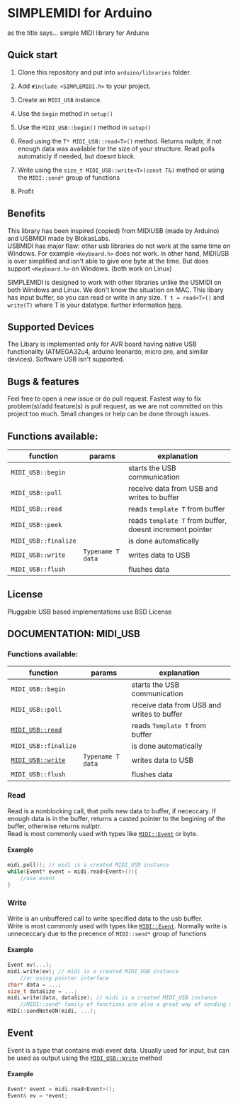 # SIMPLEMIDI for Arduino

as the title says... simple MIDI library for Arduino

## Quick start

1. Clone this repository and put into ``arduino/libraries`` folder.

2. Add ```#include <SIMPLEMIDI.h>``` to your project.

3. Create an ``MIDI_USB`` instance.

4. Use the ``begin`` method in ``setup()``

4. Use the ``MIDI_USB::begin()`` method in ``setup()``

5. Read using the ` T* MIDI_USB::read<T>() ` method. Returns nullptr, if not enough data was available for the size of your structure. Read polls automaticly if needed, but doesnt block.

6. Write using the `size_t MIDI_USB::write<T>(const T&)` method or using the `MIDI::send*` group of functions

7. Profit

## Benefits
This library has been inspired (copied) from MIDIUSB (made by Arduino) and USBMIDI made by BlokasLabs. 
<br>
USBMIDI has major flaw: other usb libraries do not work at the same time on Windows. For example ``<Keyboard.h>`` does not work. in other hand, MIDIUSB is over simplified and isn't able to give one byte at the time. But does support ``<Keyboard.h>`` on Windows. (both work on Linux)

SIMPLEMIDI is designed to work with other libraries unlike the USMIDI on both Windows and Linux. We don't know the situation on MAC. This libary has input buffer, so you can read or write in any size. ``T t = read<T>()`` and ``write(T)`` where T is your datatype. further information [here](#midi_usb).


## Supported Devices
The Libary is implemented only for AVR board having native USB functionality (ATMEGA32u4, arduino leonardo, micro pro, and similar devices). Software USB isn't supported.

## Bugs & features
Feel free to open a new issue or do pull request. Fastest way to fix problem(s)/add feature(s) is pull request, as we are not committed on this project too much. Small changes or help can be done through issues.  
## Functions available:
|function|params|explanation|
|--|--|--|
|``MIDI_USB::begin``||starts the USB communication|
|``MIDI_USB::poll``||receive data from USB and writes to buffer|
|``MIDI_USB::read``||reads ``template T`` from buffer|
|``MIDI_USB::peek``||reads ``template T`` from buffer, doesnt increment pointer|
|``MIDI_USB::finalize``||is done automatically|
|``MIDI_USB::write``|``Typename T data``|writes data to USB|
|``MIDI_USB::flush``||flushes data|


## License
Pluggable USB based implementations use BSD License

## DOCUMENTATION: MIDI_USB

### Functions available:
|function|params|explanation|
|--|--|--|
|``MIDI_USB::begin``||starts the USB communication|
|``MIDI_USB::poll``||receive data from USB and writes to buffer|
|[``MIDI_USB::read``](#read)||reads ``Template T`` from buffer|
|``MIDI_USB::finalize``||is done automatically|
|[``MIDI_USB::write``](#write)|``Typename T data``|writes data to USB|
|``MIDI_USB::flush``||flushes data|


### Read
Read is a nonblocking call, that polls new data to buffer, if nececcary. If enough data is in the buffer, returns a casted pointer to the begining of the buffer, otherwise returns nullptr.
<br>
Read is most commonly used with types like [`MIDI::Event`](#event) or byte.

#### Example
```c++
midi.poll(); // midi is a created MIDI_USB instance
while(Event* event = midi.read<Event>()){
    //use event
}
```


### Write
Write is an unbuffered call to write specified data to the usb buffer. 
<br>
Write is most commonly used with types like [`MIDI::Event`](#event). Normally write is unnececcary due to the precence of `MIDI::send*` group of functions

#### Example
```c++
Event ev(...); 
midi.write(ev); // midi is a created MIDI_USB instance
    //or using pointer interface
char* data = ...;
size_t dataSize = ...;
midi.write(data, dataSize); // midi is a created MIDI_USB instance
    //MIDI::send* family of functions are also a great way of sending midi data
MIDI::sendNoteON(midi, ...);
```
## Event

Event is a type that contains midi event data. Usually used for input, but can be used as output using the [`MIDI_USB::Write`](#write) method

#### Example

```c++
Event* event = midi.read<Event>();
Event& ev = *event;
```
